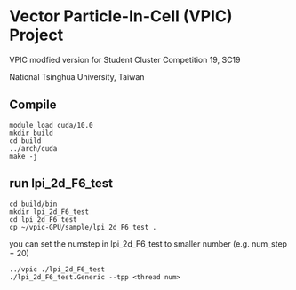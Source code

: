 # Vector Particle-In-Cell (VPIC) Project

VPIC modfied version for Student Cluster Competition 19, SC19

National Tsinghua University, Taiwan

## Compile

```
module load cuda/10.0
mkdir build
cd build
../arch/cuda
make -j
```

## run lpi_2d_F6_test

```
cd build/bin
mkdir lpi_2d_F6_test
cd lpi_2d_F6_test
cp ~/vpic-GPU/sample/lpi_2d_F6_test .
```

you can set the numstep in lpi_2d_F6_test to smaller number (e.g. num_step = 20)

```
../vpic ./lpi_2d_F6_test
./lpi_2d_F6_test.Generic --tpp <thread num>
```
